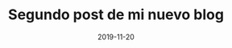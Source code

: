 ---
path: '/second-post'
title: 'Segundo post de mi nuevo blog'
date: '2019-11-20'
description: 'Segundo post'
lenguage: 🇪🇸
tags: 
- blog
- gatsby
---
